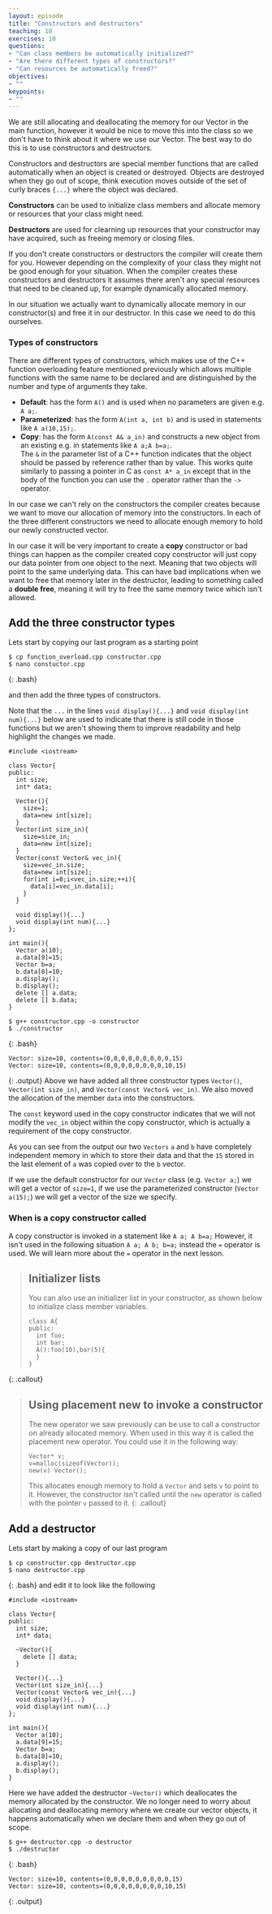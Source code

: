 ```yaml
---
layout: episode
title: "Constructors and destructors"
teaching: 10
exercises: 10
questions:
- "Can class members be automatically initialized?"
- "Are there different types of constructors?"
- "Can resources be automatically freed?"
objectives:
- ""
keypoints:
- ""
---
```


We are still allocating and deallocating the memory for our Vector in the main function, however it would be nice to move this into the class so we don't have to think about it where we use our Vector. The best way to do this is to use constructors and destructors.

Constructors and destructors are special member functions that are called automatically when an object is created or destroyed. Objects are destroyed when they go out of scope, think execution moves outside of the set of curly braces `{...}` where the object was declared.

**Constructors** can be used to initialize class members and allocate memory or resources that your class might need.

**Destructors** are used for clearning up resources that your constructor may have acquired, such as freeing memory or closing files.

If you don't create constructors or destructors the compiler will create them for you. However depending on the complexity of your class they might not be good enough for your situation. When the compiler creates these constructors and destructors it assumes there aren't any special resources that need to be cleaned up, for example dynamically allocated memory.

In our situation we actually want to dynamically allocate memory in our constructor(s) and free it in our destructor. In this case we need to do this ourselves.

### Types of constructors
There are different types of constructors, which makes use of the C++ function overloading feature mentioned previously which allows multiple functions with the same name to be declared and are distinguished by the number and type of arguments they take.

* **Default**: has the form `A()` and is used when no parameters are given e.g. `A a;`.
* **Parameterized**: has the form `A(int a, int b)` and is used in statements like `A a(10,15);`.
* **Copy**: has the form `A(const A& a_in)` and constructs a new object from an existing e.g. in statements like `A a;A b=a;`.<br/> The `&` in the parameter list of a C++ function indicates that the object should be passed by reference rather than by value. This works quite similarly to passing a pointer in C as `const A* a_in` except that in the body of the function you can use the `.` operator rather than the `->` operator.

In our case we can't rely on the constructors the compiler creates because we want to move our allocation of memory into the constructors. In each of the three different constructors we need to allocate enough memory to hold our newly constructed vector.

In our case it will be very important to create a **copy** constructor or bad things can happen as the compiler created copy constructor will just copy our data pointer from one object to the next. Meaning that two objects will point to the same underlying data. This can have bad implications when we want to free that memory later in the destructor, leading to something called a **double free**, meaning it will try to free the same memory twice which isn't allowed.

## Add the three constructor types
Lets start by copying our last program as a starting point
~~~
$ cp function_overload.cpp constructor.cpp
$ nano constuctor.cpp
~~~
{: .bash}

and then add the three types of constructors. 

Note that the `...` in the lines `void display(){...}` and `void display(int num){...}` below are used to indicate that there is still code in those functions but we aren't showing them to improve readability and help highlight the changes we made.

~~~
#include <iostream>

class Vector{
public:
  int size;
  int* data;
  
  Vector(){
    size=1;
    data=new int[size];
  }
  Vector(int size_in){
    size=size_in;
    data=new int[size];
  }
  Vector(const Vector& vec_in){
    size=vec_in.size;
    data=new int[size];
    for(int i=0;i<vec_in.size;++i){
      data[i]=vec_in.data[i];
    }
  }
  
  void display(){...}
  void display(int num){...}
};

int main(){
  Vector a(10);
  a.data[9]=15;
  Vector b=a;
  b.data[8]=10;
  a.display();
  b.display();
  delete [] a.data;
  delete [] b.data;
}
~~~

~~~
$ g++ constructor.cpp -o constructor
$ ./constructor
~~~
{: .bash}
~~~
Vector: size=10, contents=(0,0,0,0,0,0,0,0,0,15)
Vector: size=10, contents=(0,0,0,0,0,0,0,0,10,15)
~~~
{: .output}
Above we have added all three constructor types `Vector()`, `Vector(int size_in)`, and `Vector(const Vector& vec_in)`. We also moved the allocation of the member `data` into the constructors.

The `const` keyword used in the copy constructor indicates that we will not modify the `vec_in` object within the copy constructor, which is actually a requirement of the copy constructor.

As you can see from the output our two `Vectors` `a` and `b` have completely independent memory in which to store their data and that the `15` stored in the last element of `a` was copied over to the `b` vector.

If we use the default constructor for our `Vector` class (e.g. `Vector a;`) we will get a vector of `size=1`, if we use the parameterized constructor (`Vector a(15);`) we will get a vector of the size we specify.

### When is a copy constructor called
A copy constructor is invoked in a statement like `A a; A b=a;` However, it isn't used in the following situation `A a; A b; b=a;` instead the `=` operator is used. We will learn more about the `=` operator in the next lesson.

> ## Initializer lists
> You can also use an initializer list in your constructor, as shown below to initialize class member variables.
> ~~~
> class A{
> public:
>   int foo;
>   int bar;
>   A():foo(10),bar(5){
>   }
> }
> ~~~
{: .callout}

> ## Using placement new to invoke a constructor
> The new operator we saw previously can be use to call a constructor on already allocated memory. When used in this way it is called the placement new operator. You could use it in the following way:
> ~~~
> Vector* v;
> v=malloc(sizeof(Vector));
> new(v) Vector();
> ~~~
> This allocates enough memory to hold a `Vector` and sets `v` to point to it. However, the constructor isn't called until the `new` operator is called with the pointer `v` passed to it.
{: .callout}

## Add a destructor
Lets start by making a copy of our last program
~~~
$ cp constructor.cpp destructor.cpp
$ nano destructor.cpp
~~~
{: .bash}
and edit it to look like the following
~~~
#include <iostream>

class Vector{
public:
  int size;
  int* data;
  
  ~Vector(){
    delete [] data;
  }
  
  Vector(){...}
  Vector(int size_in){...}
  Vector(const Vector& vec_in){...}
  void display(){...}
  void display(int num){...}
};

int main(){
  Vector a(10);
  a.data[9]=15;
  Vector b=a;
  b.data[8]=10;
  a.display();
  b.display();
}
~~~
Here we have added the destructor `~Vector()` which deallocates the memory allocated by the constructor. We no longer need to worry about allocating and deallocating memory where we create our vector objects, it happens automatically when we declare them and when they go out of scope.
~~~
$ g++ destructor.cpp -o destructor
$ ./destructor
~~~
{: .bash}
~~~
Vector: size=10, contents=(0,0,0,0,0,0,0,0,0,15)
Vector: size=10, contents=(0,0,0,0,0,0,0,0,10,15)
~~~
{: .output}
